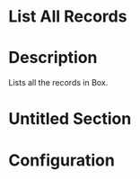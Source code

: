 ﻿# List All Records

# Description

Lists all the records in Box.

# Untitled Section

# Configuration

